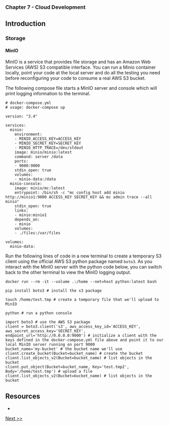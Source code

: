 ### Chapter 7 - Cloud Development

## Introduction

### Storage

#### MinIO

MinIO is a service that provides file storage and has an Amazon Web Services (AWS) S3 compatible interface. You can run a Minio container locally, point your code at the local server and do all the testing you need before reconfiguring your code to consume a real AWS S3 bucket.

The following compose file starts a MinIO server and console which will print logging information to the terminal.

```
# docker-compose.yml
# usage: docker-compose up

version: "3.4"

services:
  minio:
    environment:
    - MINIO_ACCESS_KEY=ACCESS_KEY
    - MINIO_SECRET_KEY=SECRET_KEY
    - MINIO_HTTP_TRACE=/dev/stdout
    image: minio/minio:latest
    command: server /data
    ports:
    - 9000:9000
    stdin_open: true
    volumes:
    - minio-data:/data
  minio-console:
    image: minio/mc:latest
    entrypoint: /bin/sh -c "mc config host add minio http://minio1:9000 ACCESS_KEY SECRET_KEY && mc admin trace --all minio"
    stdin_open: true
    links:
    - minio:minio1
    depends_on:
    - minio
    volumes:
    - ./files:/var/files

volumes:
  minio-data:
```

Run the following lines of code in a new terminal to create a temporary S3 client using the official AWS S3 python package named `boto3`. As you interact with the MinIO server with the python code below, you can switch back to the other terminal to view the MinIO logging output.

```
docker run --rm -it --volume .:/home --net=host python:latest bash

pip install boto3 # install the s3 package

touch /home/test.tmp # create a temporary file that we'll upload to MinIO

python # run a python console

import boto3 # use the AWS S3 package
client = boto3.client('s3', aws_access_key_id='ACCESS_KEY', aws_secret_access_key='SECRET_KEY', endpoint_url='http://0.0.0.0:9000') # initialize a client with the keys defined in the docker-compose.yml file above and point it to our local MinIO server running on port 9000
bucket_name='my-bucket' # the bucket name we'll use
client.create_bucket(Bucket=bucket_name) # create the bucket
client.list_objects_v2(Bucket=bucket_name) # list objects in the bucket
client.put_object(Bucket=bucket_name, Key='test.tmp2', Body='/home/test.tmp') # upload a file
client.list_objects_v2(Bucket=bucket_name) # list objects in the bucket
```

## Resources

* 

[Next >>](080-chapter-08.md)
